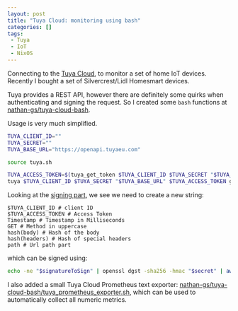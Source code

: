 ```yaml
---
layout: post
title: "Tuya Cloud: monitoring using bash"
categories: []
tags:
 - Tuya
 - IoT
 - NixOS
---
```


Connecting to the [Tuya Cloud](https://iot.tuya.com/), to monitor a set of home IoT devices. Recently I bought a set of Silvercrest/Lidl Homesmart devices. 

Tuya provides a REST API, however there are definitely some quirks when authenticating and signing the request. So I created some `bash` functions at [nathan-gs/tuya-cloud-bash](https://github.com/nathan-gs/tuya-cloud-bash). 

Usage is very much simplified.  
```bash
TUYA_CLIENT_ID=""
TUYA_SECRET=""
TUYA_BASE_URL="https://openapi.tuyaeu.com"

source tuya.sh

TUYA_ACCESS_TOKEN=$(tuya_get_token $TUYA_CLIENT_ID $TUYA_SECRET "$TUYA_BASE_URL")
tuya $TUYA_CLIENT_ID $TUYA_SECRET "$TUYA_BASE_URL" $TUYA_ACCESS_TOKEN get '/v1.0/iot-01/associated-users/devices?last_row_key='
```

Looking at the [signing part](https://github.com/nathan-gs/tuya-cloud-bash/blob/main/tuya.sh#L26-L32), we see we need to create a new string:
```
$TUYA_CLIENT_ID # client ID
$TUYA_ACCESS_TOKEN # Access Token
Timestamp # Timestamp in Milliseconds
GET # Method in uppercase
hash(body) # Hash of the body
hash(headers) # Hash of special headers
path # Url path part
```

which can be signed using:
```bash
echo -ne "$signatureToSign" | openssl dgst -sha256 -hmac "$secret" | awk '{print $2}'
```

I also added a small Tuya Cloud Prometheus text exporter: [nathan-gs/tuya-cloud-bash/tuya_prometheus_exporter.sh](https://github.com/nathan-gs/tuya-cloud-bash/blob/main/tuya_prometheus_exporter.sh), which can be used to automatically collect all numeric metrics.